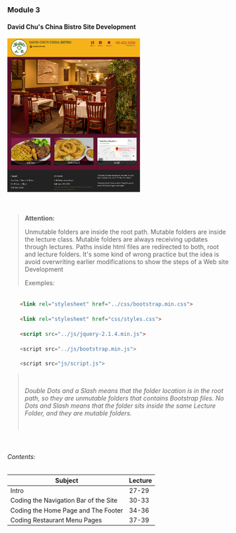 ### Module 3

####  David Chu's China Bistro Site Development

<img src="page.png" width="60%" height="auto" />

<br>
<br>
<br>

> **Attention:**
> 
> Unmutable folders are inside the  root  path.
Mutable folders are inside the lecture class.
Mutable folders are always receiving updates 
through lectures. Paths inside html files are 
redirected to both, root and lecture folders.
It's some kind of wrong practice but the idea 
is avoid  overwriting  earlier  modifications 
to show the steps of a  Web  site Development 
>
> Exemples:

```html 

    <link rel="stylesheet" href="../css/bootstrap.min.css">

    <link rel="stylesheet" href="css/styles.css">

    <script src="../js/jquery-2.1.4.min.js">

    <script src="../js/bootstrap.min.js">

    <script src="js/script.js">
```

> <br>
> 
> *Double Dots and a Slash means that the folder 
location is in the root path, so they are unmutable 
folders that contains Bootstrap files.*
> *No Dots and Slash means that the folder sits inside 
the same Lecture Folder, and they are mutable folders.*
>
> <br>

<br>


###### Contents:

|Subject                                        |Lecture  |
|-----------------------------------------------|---------|
|Intro                                          |27-29    |
|Coding the Navigation Bar of the Site          |30-33    |
|Coding the Home Page and The Footer            |34-36    |
|Coding Restaurant Menu Pages                   |37-39    |